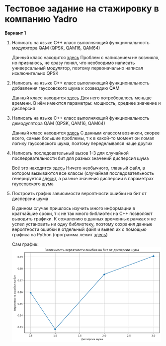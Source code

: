 ﻿# Тестовое задание на стажировку в компанию Yadro
**Вариант 1**

1) Написать на языке С++ класс выполняющий функциональность модулятора QAM (QPSK, QAM16, QAM64)

    Данный класс находится [здесь][P1]
    Проблем с написанием не возникло, но признаюсь, не сразу понял, что необходимо написать универсальный модулятор, поэтому первоначально написал исключительно QPSK

2) Написать на языке С++ класс выполняющий функциональность добавления гауссовского шума к созвездию QAM

    Данный класс находится [здесь][P2]
    Для него потребовалось меньше времени. В нём имеются параметры: мощность, среднее значение и дисперсия

3) Написать на языке С++ класс выполняющий функциональность демодулятора QAM (QPSK, QAM16, QAM64)

    Данный класс находится [здесь][P3]
    С данным классом возникли, скорее всего, самые большие проблемы, т к в какой-то момент он ломал логику гауссовского шума, поэтому переделывался чаще других

4) Написать последовательный вызов 1-3 для случайной последовательности бит для разных значений дисперсия шума

    Всё это находится [здесь][P4]
    Ничего необычного, главный файл, в котором вызываются все классы (случайная последовательность генерируется [здесь][P5]), а разные значения дисперсии в параметрах гауссовского шума

5) Построить график зависимости вероятности ошибки на бит от дисперсии шума

    В данном случае пришлось изучить много информации в кратчайшие сроки, т к не так много библиотек на C++ позволяют выводить графики. К сожалению в данных временных рамках я не успел установить ни одну библиотеку, поэтому сохранил данные вероятности ошибки в отдельный файл и вывел их с помощью графика на Python (программа лежит [здесь][P6])

    Сам график:
     ![graphic](https://github.com/Georgii2003/SDR/blob/main/Internship/graphic.png)





[P1]: <https://github.com/Georgii2003/SDR/tree/main/Internship/libraries/Qam_mod.h>
[P2]: <https://github.com/Georgii2003/SDR/tree/main/Internship/libraries/Gauss_noise.h>
[P3]: <https://github.com/Georgii2003/SDR/tree/main/Internship/libraries/Qam_demod.h>
[P4]: <https://github.com/Georgii2003/SDR/tree/main/Internship/Source.cpp>
[P5]: <https://github.com/Georgii2003/SDR/tree/main/Internship/libraries/Bits_generator.h>
[P6]: <https://github.com/Georgii2003/SDR/tree/main/Internship/error_probability.py>